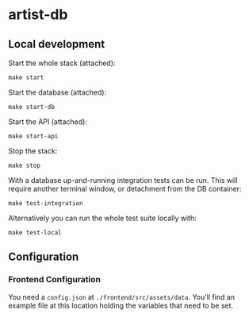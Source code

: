 # artist-db

## Local development

Start the whole stack (attached):

```shell
make start
```

Start the database (attached):

```shell
make start-db
```

Start the  API (attached):

```shell
make start-api
```

Stop the stack:

```shell
make stop
```

With a database up-and-running integration tests can be run. This will require
another terminal window, or detachment from the DB container:

```shell
make test-integration
```

Alternatively you can run the whole test suite locally with:

```shell
make test-local
```

## Configuration 

### Frontend Configuration

You need a `config.json` at `./frontend/src/assets/data`. You'll find an example file at this location holding the variables that need to be set.
